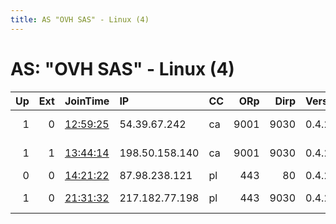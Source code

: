 ```yaml
---
title: AS "OVH SAS" - Linux (4)
---
```


# AS: "OVH SAS" - Linux (4)

|   Up |   Ext | JoinTime                                                                                            | IP             | CC   |   ORp |   Dirp | Version   | Contact                      | Nickname           |   eFamMembers |
|-----:|------:|:----------------------------------------------------------------------------------------------------|:---------------|:-----|------:|-------:|:----------|:-----------------------------|:-------------------|--------------:|
|    1 |     0 | [12:59:25](https://metrics.torproject.org/rs.html#details/1231ADB9F09C2D8C81174201F356DEB8D29A097A) | 54.39.67.242   | ca   |  9001 |   9030 | 0.4.2.5   | nospam at cwd dot systems    | cwdsystems         |             1 |
|    1 |     1 | [13:44:14](https://metrics.torproject.org/rs.html#details/76959901386E8C908F50235D9894007886B67C2E) | 198.50.158.140 | ca   |  9001 |   9030 | 0.4.2.5   | Jeff Teitel &lt;jeff@teitel. | TorDotTeitelNet    |             1 |
|    0 |     0 | [14:21:22](https://metrics.torproject.org/rs.html#details/AAAFAD36A2AE7D39D20228C540918AD0C435C443) | 87.98.238.121  | pl   |   443 |     80 | 0.4.2.5   | None                         | corvuscorax        |             1 |
|    1 |     0 | [21:31:32](https://metrics.torproject.org/rs.html#details/5514E08A322E6C5142F865F1EAB89F8791FF2D59) | 217.182.77.198 | pl   |   443 |   9030 | 0.4.2.5   | AppleMac12345 at linuxmai    | AppleMac12345Redox |             1 |
